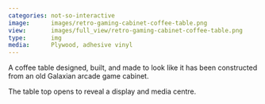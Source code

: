 ```yaml
---
categories: not-so-interactive
image:      images/retro-gaming-cabinet-coffee-table.png
view:       images/full_view/retro-gaming-cabinet-coffee-table.png
type:       img
media:      Plywood, adhesive vinyl
---
```

A coffee table designed, built, and made to look like it has been constructed
from an old Galaxian arcade game cabinet.

The table top opens to reveal a display and media centre.
